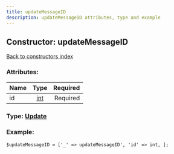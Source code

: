 ```yaml
---
title: updateMessageID
description: updateMessageID attributes, type and example
---
```

## Constructor: updateMessageID  
[Back to constructors index](index.md)



### Attributes:

| Name     |    Type       | Required |
|----------|:-------------:|---------:|
|id|[int](../types/int.md) | Required|



### Type: [Update](../types/Update.md)


### Example:

```
$updateMessageID = ['_' => updateMessageID', 'id' => int, ];
```